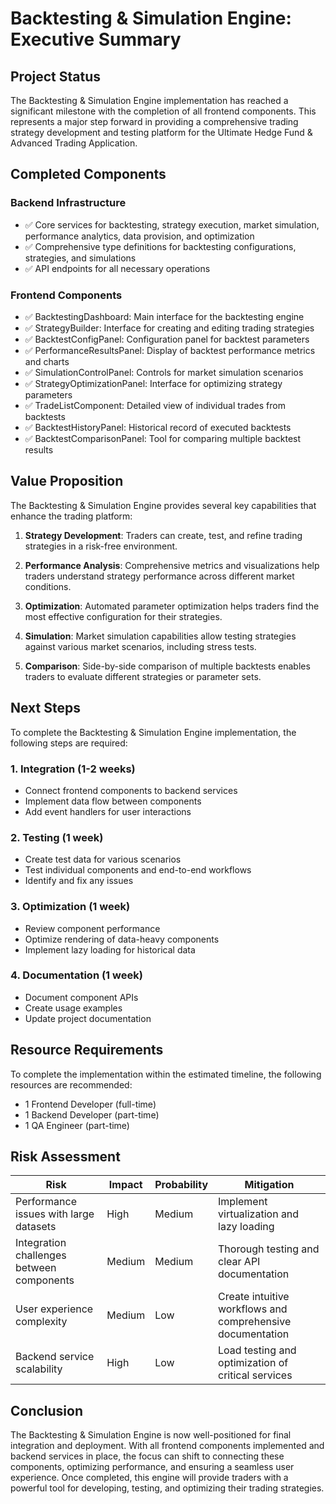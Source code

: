 # Backtesting & Simulation Engine: Executive Summary

## Project Status

The Backtesting & Simulation Engine implementation has reached a significant milestone with the completion of all frontend components. This represents a major step forward in providing a comprehensive trading strategy development and testing platform for the Ultimate Hedge Fund & Advanced Trading Application.

## Completed Components

### Backend Infrastructure
- ✅ Core services for backtesting, strategy execution, market simulation, performance analytics, data provision, and optimization
- ✅ Comprehensive type definitions for backtesting configurations, strategies, and simulations
- ✅ API endpoints for all necessary operations

### Frontend Components
- ✅ BacktestingDashboard: Main interface for the backtesting engine
- ✅ StrategyBuilder: Interface for creating and editing trading strategies
- ✅ BacktestConfigPanel: Configuration panel for backtest parameters
- ✅ PerformanceResultsPanel: Display of backtest performance metrics and charts
- ✅ SimulationControlPanel: Controls for market simulation scenarios
- ✅ StrategyOptimizationPanel: Interface for optimizing strategy parameters
- ✅ TradeListComponent: Detailed view of individual trades from backtests
- ✅ BacktestHistoryPanel: Historical record of executed backtests
- ✅ BacktestComparisonPanel: Tool for comparing multiple backtest results

## Value Proposition

The Backtesting & Simulation Engine provides several key capabilities that enhance the trading platform:

1. **Strategy Development**: Traders can create, test, and refine trading strategies in a risk-free environment.

2. **Performance Analysis**: Comprehensive metrics and visualizations help traders understand strategy performance across different market conditions.

3. **Optimization**: Automated parameter optimization helps traders find the most effective configuration for their strategies.

4. **Simulation**: Market simulation capabilities allow testing strategies against various market scenarios, including stress tests.

5. **Comparison**: Side-by-side comparison of multiple backtests enables traders to evaluate different strategies or parameter sets.

## Next Steps

To complete the Backtesting & Simulation Engine implementation, the following steps are required:

### 1. Integration (1-2 weeks)
- Connect frontend components to backend services
- Implement data flow between components
- Add event handlers for user interactions

### 2. Testing (1 week)
- Create test data for various scenarios
- Test individual components and end-to-end workflows
- Identify and fix any issues

### 3. Optimization (1 week)
- Review component performance
- Optimize rendering of data-heavy components
- Implement lazy loading for historical data

### 4. Documentation (1 week)
- Document component APIs
- Create usage examples
- Update project documentation

## Resource Requirements

To complete the implementation within the estimated timeline, the following resources are recommended:

- 1 Frontend Developer (full-time)
- 1 Backend Developer (part-time)
- 1 QA Engineer (part-time)

## Risk Assessment

| Risk | Impact | Probability | Mitigation |
|------|--------|------------|------------|
| Performance issues with large datasets | High | Medium | Implement virtualization and lazy loading |
| Integration challenges between components | Medium | Medium | Thorough testing and clear API documentation |
| User experience complexity | Medium | Low | Create intuitive workflows and comprehensive documentation |
| Backend service scalability | High | Low | Load testing and optimization of critical services |

## Conclusion

The Backtesting & Simulation Engine is now well-positioned for final integration and deployment. With all frontend components implemented and backend services in place, the focus can shift to connecting these components, optimizing performance, and ensuring a seamless user experience. Once completed, this engine will provide traders with a powerful tool for developing, testing, and optimizing their trading strategies.